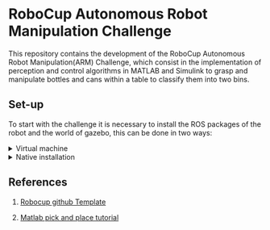 # RoboCup Autonomous Robot Manipulation Challenge
This repository contains the development of the RoboCup Autonomous Robot Manipulation(ARM) Challenge, which consist in the implementation of perception and control algorithms in MATLAB and Simulink to grasp and manipulate bottles and cans within a table to classify them into two bins.


## Set-up
To start with the challenge it is necessary to install the ROS packages of the robot and the world of gazebo, this can be done in two ways:

<details close>
<summary>Virtual machine</summary>
If the configuration is done from Windows or you don't want to install ROS on Ubuntu (or other Linux distros), you can use the virtual machine provided by Robocup and Mathworks.

* VMWare
    1. Download the [VMWare Workstation](https://www.vmware.com/co/products/workstation-player/workstation-player-evaluation.html) version for your OS and install it. *Don't forget to select the use non comercial version when installing*.
    1. Download the [file](https://ssd.mathworks.com/supportfiles/ros/virtual_machines/v2/ros_melodic_dashing_gazebov9_linux_win_v3.zip) with the virtual machine and unzip.
    1. Finally, open the virtual machine and start it. When a window appears asking if you copied or moved the virtual machine, select *I copied it*.

* VirtualBox
    1. Download [Virtual Box](https://www.virtualbox.org/wiki/Downloads) version for your OS and install it (to use virtual box in full screen, install [Guest additions](https://www.virtualbox.org/manual/ch04.html).
    1. Follow the same step for VMWare.
    1. Set the network as NAT.
    1. Open the virtual machine and start it.
    
> For a complete installation guide, see [Mathworks page](https://la.mathworks.com/support/product/robotics/ros2-vm-installation-instructions-v4.html).

<p align="center">
    <img src="https://user-images.githubusercontent.com/30636259/163751315-c7d1fa6f-35cc-41d8-9890-12e9e77a1084.png" alt="vm" width="500px">
</p>

When the virtual machine is started, you can start ROS open the file **Example World 1.desktop** (or **Example World 2.desktop** to run the second world) in the *RoboCup Challenge* folder located in the desktop, or launch the nodes with the following commands:
```bash
cd ~
./start-robocup-example-world-1.sh # or ...world-2.sh
```
</details>


<details close>
<summary>Native installation</summary>
In order to use the host computer resources in a better way, it is possible to install ROS(melodic or noetic) and the necessary packages to run the challenge simulation.

1. Create a new ROS workspace or use a previous.
1. Clone [ros kortex](https://github.com/Kinovarobotics/ros_kortex) packages in the *src* folder:
    ```bash
    cd src
    git clone https://github.com/Kinovarobotics/ros_kortex -b kinetic-devel
    git reset --hard 6970f5b
    ```
    > It is necessary to clone the repository in the branch **kinetic-devel** and this version because the Robocup's packages are not compatible with the latest versions of this packages.
1. Remove packages that are not needed and can cause conflicts:
    ```bash
    rm -rfv !("kortex_control"|"kortex_description"|"kortex_gazebo") # Remove all packages except kortex_control, kortex_description and kortex_gazebo
    ```
1. Get the robocup packages from [virtual machine file](https://ssd.mathworks.com/supportfiles/ros/virtual_machines/v2/ros_melodic_dashing_gazebov9_linux_win_v3.zip). 
    1. Extract the file.
    1. Download and install [VMWare Workstation](https://www.vmware.com/co/products/workstation-player/workstation-player-evaluation.html).
    1. Open the virtual machine and sharing the files between host and guess, or use `vmware-mount`
        ```bash
        sudo mkdir /mnt/vmdkfile
        sudo vmware-mount <vm_folder_path>/ros_melodic_dashing_gazebov9.vmdk 1 /mnt/vmdkfile/
        ```
        > Don't forget shutdown the virtual machine (do not suspend it) and have `libaio` or `libaio1` installed.
    1. Copy the following folders from `mnt/vmdkfile/home/user/catkin_ws/src` to the *src* folder in your *ROS workspace*.
        * kortex_gazebo_camera
        * **kortex_gazebo_depth**
    1. Unmount the *.vmdk file*
        ```bash
        sudo vmware-mount -X
        sudo rm -rf /mnt/vmdkfile
        ```
1. Install all the necessary dependencies with the next command:
    ```bash
    rosdep install --from-paths src --ignore-src -y
    ```
1. Build the packages (`catkin build` if use *catkin tools*).  
    > Don't forget source the *devel/setup.bash* file in the *ROS workspace*.
1. Run the launch file with the following command:
    ```bash
    roslaunch kortex_gazebo_depth pickplace.launch world:=RoboCup_1.world # or RoboCup_2.world
    ```
    > If you have ROS noetic, you probably have problems with `--in-order` option in xacro when run the launch file, to fix it remove `--in-order` option in the line 40 of pickplace.launch in the *kortex_gazebo_depth* package.

<p align="center">
    <img src="https://user-images.githubusercontent.com/30636259/163854442-007a01d1-0c22-4884-a281-2e49dac8aa2f.png" alt="native roslaunch" width="700px">
</p>
</details>

<!-- ## Package creation 
In order to create a package with just one launch file, we create a new package:

```bash
catkin create pkg robocup -m "Cristian Chitiva" "cychitivav@unal.edu.co" -m "Sebastian Duenas" "jsduenass@unal.edu.co" -l "MIT" --catkin-deps rospy kortex_gazebo_depth
``` -->




## References 
1. [Robocup github Template](https://github.com/mathworks-robotics/templates-robocup-robot-manipulation-challenge)

2. [Matlab pick and place tutorial](https://www.mathworks.com/help/robotics/ug/pick-and-place-workflow-in-gazebo-using-ros.html)